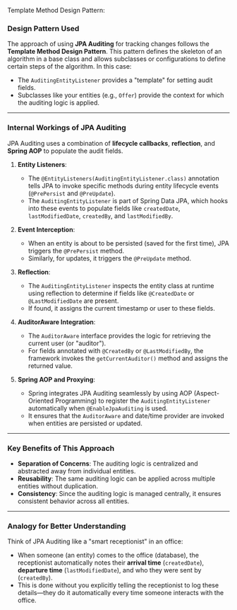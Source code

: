 Template Method Design Pattern:



### Design Pattern Used

The approach of using **JPA Auditing** for tracking changes follows the **Template Method Design Pattern**. This pattern defines the skeleton of an algorithm in a base class and allows subclasses or configurations to define certain steps of the algorithm. In this case:

- The `AuditingEntityListener` provides a "template" for setting audit fields.
- Subclasses like your entities (e.g., `Offer`) provide the context for which the auditing logic is applied.

---

### Internal Workings of JPA Auditing

JPA Auditing uses a combination of **lifecycle callbacks**, **reflection**, and **Spring AOP** to populate the audit fields.

1. **Entity Listeners**:
   - The `@EntityListeners(AuditingEntityListener.class)` annotation tells JPA to invoke specific methods during entity lifecycle events (`@PrePersist` and `@PreUpdate`).
   - The `AuditingEntityListener` is part of Spring Data JPA, which hooks into these events to populate fields like `createdDate`, `lastModifiedDate`, `createdBy`, and `lastModifiedBy`.

2. **Event Interception**:
   - When an entity is about to be persisted (saved for the first time), JPA triggers the `@PrePersist` method.
   - Similarly, for updates, it triggers the `@PreUpdate` method.

3. **Reflection**:
   - The `AuditingEntityListener` inspects the entity class at runtime using reflection to determine if fields like `@CreatedDate` or `@LastModifiedDate` are present.
   - If found, it assigns the current timestamp or user to these fields.

4. **AuditorAware Integration**:
   - The `AuditorAware` interface provides the logic for retrieving the current user (or "auditor").
   - For fields annotated with `@CreatedBy` or `@LastModifiedBy`, the framework invokes the `getCurrentAuditor()` method and assigns the returned value.

5. **Spring AOP and Proxying**:
   - Spring integrates JPA Auditing seamlessly by using AOP (Aspect-Oriented Programming) to register the `AuditingEntityListener` automatically when `@EnableJpaAuditing` is used.
   - It ensures that the `AuditorAware` and date/time provider are invoked when entities are persisted or updated.

---

### Key Benefits of This Approach

- **Separation of Concerns**: The auditing logic is centralized and abstracted away from individual entities.
- **Reusability**: The same auditing logic can be applied across multiple entities without duplication.
- **Consistency**: Since the auditing logic is managed centrally, it ensures consistent behavior across all entities.

---

### Analogy for Better Understanding

Think of JPA Auditing like a "smart receptionist" in an office:

- When someone (an entity) comes to the office (database), the receptionist automatically notes their **arrival time** (`createdDate`), **departure time** (`lastModifiedDate`), and who they were sent by (`createdBy`).
- This is done without you explicitly telling the receptionist to log these details—they do it automatically every time someone interacts with the office.